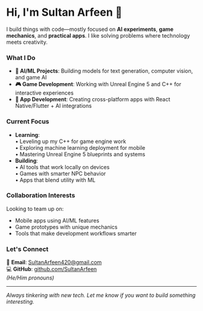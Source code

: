 # Hi, I'm Sultan Arfeen 👋  

I build things with code—mostly focused on **AI experiments**, **game mechanics**, and **practical apps**. I like solving problems where technology meets creativity.  

### What I Do  
- **🤖 AI/ML Projects**: Building models for text generation, computer vision, and game AI  
- **🎮 Game Development**: Working with Unreal Engine 5 and C++ for interactive experiences  
- **📱 App Development**: Creating cross-platform apps with React Native/Flutter + AI integrations  

### Current Focus  
- **Learning**:  
  • Leveling up my C++ for game engine work  
  • Exploring machine learning deployment for mobile  
  • Mastering Unreal Engine 5 blueprints and systems  
- **Building**:  
  • AI tools that work locally on devices  
  • Games with smarter NPC behavior  
  • Apps that blend utility with ML  

### Collaboration Interests  
Looking to team up on:  
- Mobile apps using AI/ML features  
- Game prototypes with unique mechanics  
- Tools that make development workflows smarter  

### Let's Connect  
📧 **Email**: [SultanArfeen420@gmail.com](mailto:SultanArfeen420@gmail.com)  
💻 **GitHub**: [github.com/SultanArfeen](https://github.com/SultanArfeen)  
*(He/Him pronouns)*  

---  
*Always tinkering with new tech. Let me know if you want to build something interesting.*  
